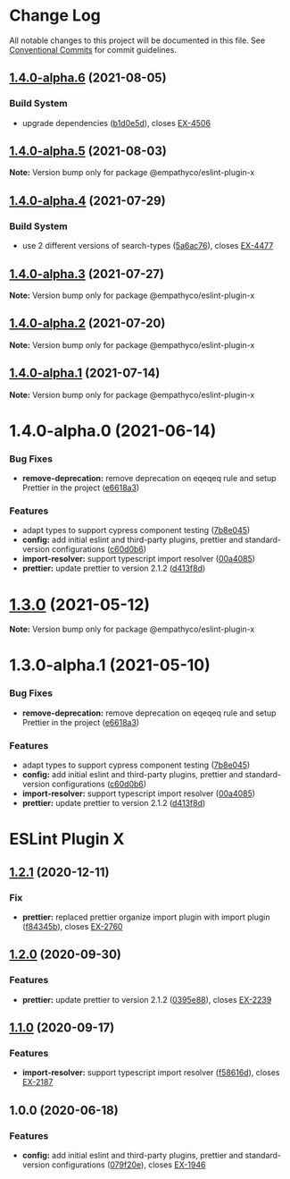 # Change Log

All notable changes to this project will be documented in this file.
See [Conventional Commits](https://conventionalcommits.org) for commit guidelines.

## [1.4.0-alpha.6](https://github.com/empathyco/x/compare/@empathyco/eslint-plugin-x@1.4.0-alpha.5...@empathyco/eslint-plugin-x@1.4.0-alpha.6) (2021-08-05)


### Build System

* upgrade dependencies ([b1d0e5d](https://github.com/empathyco/x/commit/b1d0e5df03cd48f3bb285830943bddf9bdc17acf)), closes [EX-4506](https://searchbroker.atlassian.net/browse/EX-4506)



## [1.4.0-alpha.5](https://github.com/empathyco/x/compare/@empathyco/eslint-plugin-x@1.4.0-alpha.4...@empathyco/eslint-plugin-x@1.4.0-alpha.5) (2021-08-03)

**Note:** Version bump only for package @empathyco/eslint-plugin-x





## [1.4.0-alpha.4](https://github.com/empathyco/x/compare/@empathyco/eslint-plugin-x@1.4.0-alpha.3...@empathyco/eslint-plugin-x@1.4.0-alpha.4) (2021-07-29)


### Build System

* use 2 different versions of search-types ([5a6ac76](https://github.com/empathyco/x/commit/5a6ac76fea26c0f284904d4f514a1370b7c6184b)), closes [EX-4477](https://searchbroker.atlassian.net/browse/EX-4477)



## [1.4.0-alpha.3](https://github.com/empathyco/x/compare/@empathyco/eslint-plugin-x@1.4.0-alpha.1...@empathyco/eslint-plugin-x@1.4.0-alpha.3) (2021-07-27)

**Note:** Version bump only for package @empathyco/eslint-plugin-x





## [1.4.0-alpha.2](https://github.com/empathyco/x/compare/@empathyco/eslint-plugin-x@1.4.0-alpha.1...@empathyco/eslint-plugin-x@1.4.0-alpha.2) (2021-07-20)

**Note:** Version bump only for package @empathyco/eslint-plugin-x





## [1.4.0-alpha.1](https://github.com/empathyco/x/compare/@empathyco/eslint-plugin-x@1.4.0-alpha.0...@empathyco/eslint-plugin-x@1.4.0-alpha.1) (2021-07-14)

**Note:** Version bump only for package @empathyco/eslint-plugin-x





# 1.4.0-alpha.0 (2021-06-14)


### Bug Fixes

* **remove-deprecation:** remove deprecation on eqeqeq rule and setup Prettier in the project ([e6618a3](https://github.com/empathyco/x/commit/e6618a38505a0a3460a730a0c6ce240add96f360))


### Features

* adapt types to support cypress component testing ([7b8e045](https://github.com/empathyco/x/commit/7b8e045f891796b54e03391a562c5f75d4687a65))
* **config:** add initial eslint and third-party plugins, prettier and standard-version configurations ([c60d0b6](https://github.com/empathyco/x/commit/c60d0b67e9bc2294ce11a3f96307e7e44fde7f7b))
* **import-resolver:** support typescript import resolver ([00a4085](https://github.com/empathyco/x/commit/00a4085be186e1cf28b24091fa214e1929ded07a))
* **prettier:** update prettier to version 2.1.2 ([d413f8d](https://github.com/empathyco/x/commit/d413f8deb5f0675b17140fce9d86d0e3b24dd280))





# [1.3.0](https://github.com/empathyco/x/compare/@empathyco/eslint-plugin-x@1.3.0-alpha.1...@empathyco/eslint-plugin-x@1.3.0) (2021-05-12)

**Note:** Version bump only for package @empathyco/eslint-plugin-x





# 1.3.0-alpha.1 (2021-05-10)


### Bug Fixes

* **remove-deprecation:** remove deprecation on eqeqeq rule and setup Prettier in the project ([e6618a3](https://github.com/empathyco/x/commit/e6618a38505a0a3460a730a0c6ce240add96f360))


### Features

* adapt types to support cypress component testing ([7b8e045](https://github.com/empathyco/x/commit/7b8e045f891796b54e03391a562c5f75d4687a65))
* **config:** add initial eslint and third-party plugins, prettier and standard-version configurations ([c60d0b6](https://github.com/empathyco/x/commit/c60d0b67e9bc2294ce11a3f96307e7e44fde7f7b))
* **import-resolver:** support typescript import resolver ([00a4085](https://github.com/empathyco/x/commit/00a4085be186e1cf28b24091fa214e1929ded07a))
* **prettier:** update prettier to version 2.1.2 ([d413f8d](https://github.com/empathyco/x/commit/d413f8deb5f0675b17140fce9d86d0e3b24dd280))





# ESLint Plugin X
## [1.2.1](https://bitbucket.org/colbenson/eslint-plugin-x/branches/compare/v1.2.1%0Dv1.2.0) (2020-12-11)

### Fix

* **prettier:** replaced prettier organize import plugin with import plugin ([f84345b](https://bitbucket.org/colbenson/eslint-plugin-x/commits/f84345b767788d00f06bc4f5051b9f414e0b57f0?at=develop)), closes [EX-2760](https://searchbroker.atlassian.net/browse/EX-2760)

## [1.2.0](https://bitbucket.org/colbenson/eslint-plugin-x/branches/compare/v1.2.0%0Dv1.1.0) (2020-09-30)


### Features

* **prettier:** update prettier to version 2.1.2 ([0395e88](https://bitbucket.org/colbenson/eslint-plugin-x/commits/0395e880c656db816578a9fc2bc8091adbc18f43)), closes [EX-2239](https://searchbroker.atlassian.net/browse/EX-2239)

## [1.1.0](https://bitbucket.org/colbenson/eslint-plugin-x/branches/compare/v1.1.0%0Dv1.0.0) (2020-09-17)


### Features

* **import-resolver:** support typescript import resolver ([f58616d](https://bitbucket.org/colbenson/eslint-plugin-x/commits/f58616df2568cfb5abef03cd7dc459629883e39f)), closes [EX-2187](https://searchbroker.atlassian.net/browse/EX-2187)

## 1.0.0 (2020-06-18)


### Features

* **config:** add initial eslint and third-party plugins, prettier and standard-version configurations ([079f20e](https://bitbucket.org/colbenson/eslint-plugin-x/commits/079f20e18c8364d99261a7a7dc7255d2ed634357)), closes [EX-1946](https://searchbroker.atlassian.net/browse/EX-1946)
